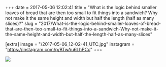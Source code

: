 +++
date = 2017-05-06 12:02:41
title = "What is the logic behind smaller loaves of bread that are then too small to fit things into a sandwich? Why not make it the same height and width but half the length (half as many slices)?"
slug = "2017/What-is-the-logic-behind-smaller-loaves-of-bread-that-are-then-too-small-to-fit-things-into-a-sandwich-Why-not-make-it-the-same-height-and-width-but-half-the-length-half-as-many-slices"

[extra]
image = "/2017-05-06_12-02-41_UTC.jpg"
instagram = "https://instagram.com/p/BTwAu6LhPCc"
+++

<img src="/2017-05-06_12-02-41_UTC.jpg" />
